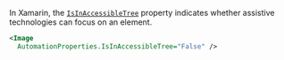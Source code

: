 In Xamarin, the [`IsInAccessibleTree`](https://docs.microsoft.com/en-us/xamarin/xamarin-forms/app-fundamentals/accessibility/automation-properties#automationpropertiesisinaccessibletree) property indicates whether assistive technologies can focus on an element.

```xml
<Image 
  AutomationProperties.IsInAccessibleTree="False" />
```
